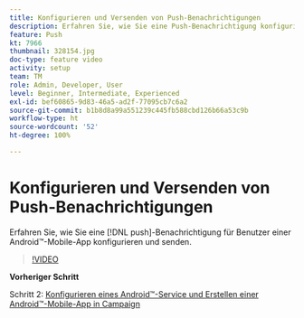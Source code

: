 ```yaml
---
title: Konfigurieren und Versenden von Push-Benachrichtigungen
description: Erfahren Sie, wie Sie eine Push-Benachrichtigung konfigurieren und an Benutzer von Android™-Mobile-Apps senden.
feature: Push
kt: 7966
thumbnail: 328154.jpg
doc-type: feature video
activity: setup
team: TM
role: Admin, Developer, User
level: Beginner, Intermediate, Experienced
exl-id: bef60865-9d83-46a5-ad2f-77095cb7c6a2
source-git-commit: b1b8d8a99a551239c445fb588cbd126b66a53c9b
workflow-type: ht
source-wordcount: '52'
ht-degree: 100%

---
```


# Konfigurieren und Versenden von Push-Benachrichtigungen

Erfahren Sie, wie Sie eine [!DNL push]-Benachrichtigung für Benutzer einer Android™-Mobile-App konfigurieren und senden.

>[!VIDEO](https://video.tv.adobe.com/v/328154?quality=12&learn=on)

**Vorheriger Schritt**

Schritt 2: [Konfigurieren eines Android™-Service und Erstellen einer Android™-Mobile-App in Campaign](/help/tutorial-get-started-with-push-notifications-for-android/configure-an-android-service-in-campaign.md)
